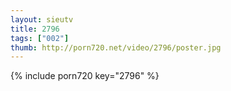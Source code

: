 ```yaml
--- 
layout: sieutv
title: 2796
tags: ["002"]
thumb: http://porn720.net/video/2796/poster.jpg
---
```

{% include porn720 key="2796" %} 
